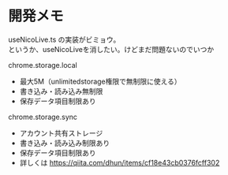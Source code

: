 # 開発メモ

useNicoLive.ts の実装がビミョウ。  
というか、useNicoLiveを消したい。けどまだ問題ないのでいつか


chrome.storage.local  
* 最大5M（unlimitedstorage権限で無制限に使える）
* 書き込み・読み込み無制限
* 保存データ項目制限あり

chrome.storage.sync
* アカウント共有ストレージ
* 書き込み・読み込み制限あり
* 保存データ項目制限あり
* 詳しくは https://qiita.com/dhun/items/cf18e43cb0376fcff302
